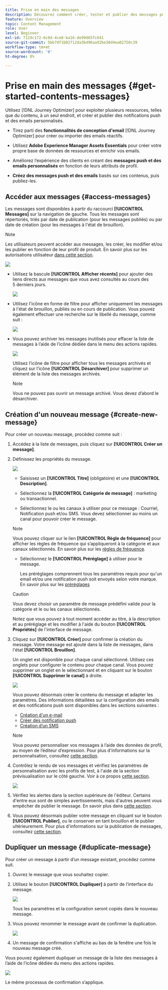 ```yaml
---
title: Prise en main des messages
description: Découvrez comment créer, tester et publier des messages personnalisés dans Journey Optimizer
feature: Overview
topic: Content Management
role: User
level: Beginner
exl-id: 712dc172-6c0d-4ce8-ba16-de99d65fc641
source-git-commit: 5bb7df1b02712da3b496aa92be30d4ea02750c39
workflow-type: tm+mt
source-wordcount: '0'
ht-degree: 0%

---
```


# Prise en main des messages {#get-started-contents-messages}

Utilisez [!DNL Journey Optimizer] pour exploiter plusieurs ressources, telles que du contenu, à un seul endroit, et créer et publier des notifications push et des emails personnalisés.

* Tirez parti des **fonctionnalités de conception d&#39;email** [!DNL Journey Optimizer] pour créer ou importer des emails réactifs.

* Utilisez **Adobe Experience Manager Assets Essentials** pour créer votre propre base de données de ressources et enrichir vos emails.

* Améliorez l’expérience des clients en créant des **messages push et des emails personnalisés** en fonction de leurs attributs de profil.

* **Créez des messages push et des emails** basés sur ces contenus, puis publiez-les.

## Accéder aux messages {#access-messages}

Les messages sont disponibles à partir du raccourci **[!UICONTROL Messages]** sur la navigation de gauche. Tous les messages sont répertoriés, triés par date de publication (pour les messages publiés) ou par date de création (pour les messages à l&#39;état de brouillon).

>[!NOTE]
>
>Les utilisateurs peuvent accéder aux messages, les créer, les modifier et/ou les publier en fonction de leur profil de produit. En savoir plus sur les autorisations utilisateur [dans cette section](../administration/permissions.md).

![](assets/messages-list.png)

* Utilisez la bascule **[!UICONTROL Afficher récents]** pour ajouter des liens directs aux messages que vous avez consultés au cours des 5 derniers jours.

   ![](assets/show-recent-messages.png)

* Utilisez l&#39;icône en forme de filtre pour afficher uniquement les messages à l&#39;état de brouillon, publiés ou en cours de publication. Vous pouvez également effectuer une recherche sur le libellé du message, comme suit :

   ![](assets/filter-messages.png)

* Vous pouvez archiver les messages inutilisés pour effacer la liste de messages à l’aide de l’icône dédiée dans le menu des actions rapides.

   ![](assets/archive-message.png)

   Utilisez l’icône de filtre pour afficher tous les messages archivés et cliquez sur l’icône **[!UICONTROL Désarchiver]** pour supprimer un élément de la liste des messages archivés.

   >[!NOTE]
   >
   >Vous ne pouvez pas ouvrir un message archivé. Vous devez d’abord le désarchiver.

## Création d&#39;un nouveau message {#create-new-message}

Pour créer un nouveau message, procédez comme suit :

1. Accédez à la liste de messages, puis cliquez sur **[!UICONTROL Créer un message]**.

1. Définissez les propriétés du message.

   ![](assets/create-message-properties.png)

   * Saisissez un **[!UICONTROL Titre]** (obligatoire) et une **[!UICONTROL Description]**.

   * Sélectionnez la **[!UICONTROL Catégorie de message]** : marketing ou transactionnel.

   * Sélectionnez le ou les canaux à utiliser pour ce message : Courriel, Notification push et/ou SMS. Vous devez sélectionner au moins un canal pour pouvoir créer le message.
   >[!NOTE]
   >
   >Vous pouvez cliquer sur le lien **[!UICONTROL Règle de fréquence]** pour afficher les règles de fréquence qui s’appliqueront à la catégorie et aux canaux sélectionnés. En savoir plus sur les [règles de fréquence](../configuration/frequency-rules.md).

   * Sélectionnez le **[!UICONTROL Préréglage]** à utiliser pour le message.

      Les préréglages comprennent tous les paramètres requis pour qu&#39;un email et/ou une notification push soit envoyés selon votre marque. En savoir plus sur les [préréglages](../configuration/message-presets.md)
   >[!CAUTION]
   >
   >Vous devez choisir un paramètre de message prédéfini valide pour la catégorie et le ou les canaux sélectionnés.

   Notez que vous pouvez à tout moment accéder au titre, à la description et au préréglage et les modifier à l&#39;aide du bouton **[!UICONTROL Propriétés]** de l&#39;interface de message.

1. Cliquez sur **[!UICONTROL Créer]** pour confirmer la création du message. Votre message est ajouté dans la liste de messages, dans l&#39;état **[!UICONTROL Brouillon]**.


   Un onglet est disponible pour chaque canal sélectionné. Utilisez ces onglets pour configurer le contenu pour chaque canal. Vous pouvez supprimer un onglet en le sélectionnant et en cliquant sur le bouton **[!UICONTROL Supprimer le canal]** à droite.

   ![](assets/create-messages-content.png)

   <!--
   >[!NOTE]
   >
   >If you enabled the **[!UICONTROL BCC email]** option in the preset, the BCC email address will display under the sender email. [Learn more](../configuration/email-settings.md#bcc-email)
   -->

   Vous pouvez désormais créer le contenu du message et adapter les paramètres. Des informations détaillées sur la configuration des emails et des notifications push sont disponibles dans les sections suivantes :

   * [Création d&#39;un e-mail](create-email.md)
   * [Créer des notification push](create-push.md)
   * [Création dʼun SMS](create-sms.md)

   >[!NOTE]
   >   
   >Vous pouvez personnaliser vos messages à l’aide des données de profil, au moyen de l’éditeur d’expression. Pour plus d&#39;informations sur la personnalisation, consultez [cette section](../personalization/personalize.md).

1. Contrôlez le rendu de vos messages et vérifiez les paramètres de personnalisation avec les profils de test, à l&#39;aide de la section prévisualisation sur le côté gauche. Voir à ce propos [cette section](../design/preview.md).

   ![](assets/messages-simple-preview.png)

1. Vérifiez les alertes dans la section supérieure de l&#39;éditeur.  Certains d&#39;entre eux sont de simples avertissements, mais d&#39;autres peuvent vous empêcher de publier le message. En savoir plus dans [cette section](alerts.md).

1. Vous pouvez désormais publier votre message en cliquant sur le bouton **[!UICONTROL Publier]**, ou le conserver en tant brouillon et le publier ultérieurement. Pour plus d&#39;informations sur la publication de messages, consultez [cette section](publish-manage-message.md).

## Dupliquer un message {#duplicate-message}

Pour créer un message à partir d’un message existant, procédez comme suit.

1. Ouvrez le message que vous souhaitez copier.

1. Utilisez le bouton **[!UICONTROL Dupliquer]** à partir de l’interface du message.

   ![](assets/message-duplicate.png)

   Tous les paramètres et la configuration seront copiés dans le nouveau message.

1. Vous pouvez renommer le message avant de confirmer la duplication.

   ![](assets/message-duplicate-confirm.png)

1. Un message de confirmation s&#39;affiche au bas de la fenêtre une fois le nouveau message créé.

Vous pouvez également dupliquer un message de la liste des messages à l’aide de l’icône dédiée du menu des actions rapides.

![](assets/message-duplicate-from-list.png)

Le même processus de confirmation s’applique.

